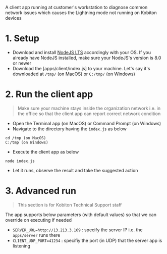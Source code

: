 A client app running at customer's workstation to diagnose common network issues which causes the Lightning mode not running on Kobiton devices

# 1. Setup

- Download and install [NodeJS LTS](https://nodejs.org/en/download/) accordingly with your OS. If you already have NodeJS installed, make sure your NodeJS's version is 8.0 or newer
- Download the [apps/client/index.js] to your machine. Let's say it's downloaded at `/tmp/` (on MacOS) or `C:/tmp/` (on Windows)

# 2. Run the client app

> Make sure your machine stays inside the organization network i.e. in the office so that the client app can report correct network condition

- Open the Terminal app (on MacOS) or Command Prompt (on Windows)
- Navigate to the directory having the `index.js` as below

```
cd /tmp (on MacOS)
C:/tmp (on Windows)
```

- Execute the client app as below

```
node index.js
```

- Let it runs, observe the result and take the suggested action

# 3. Advanced run

> This section is for Kobiton Technical Support staff

The app supports below parameters (with default values) so that we can override on executing if needed

- `SERVER_URL=http://13.213.3.169` : specify the server IP i.e. the `apps/server` runs there
- `CLIENT_UDP_PORT=41234` : specifiy the port (in UDP) that the server app is listening

